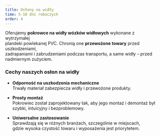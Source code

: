 ```yaml
---
title: Osłony na widły
time: 5-10 dni roboczych
order: 4
---
```


Oferujemy **pokrowce na widły wózków widłowych** wykonane z wytrzymałej  
plandeki powlekanej PVC. Chronią one **przewożone towary** przed
uszkodzeniami,  
zadrapaniami i zabrudzeniami podczas transportu, a same widły – przed nadmiernym
zużyciem.

### Cechy naszych osłon na widły

- **Odporność na uszkodzenia mechaniczne**  
  Trwały materiał zabezpiecza widły i przewożone produkty.

- **Prosty montaż**  
  Pokrowiec został zaprojektowany tak, aby jego montaż i demontaż był szybki,
  intuicyjny i bezproblemowy.

- **Uniwersalne zastosowanie**  
  Sprawdzają się w różnych branżach, szczególnie w miejscach,  
  gdzie wysoka czystość towaru i wyposażenia jest priorytetem.

